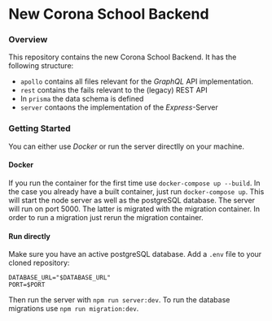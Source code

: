 # New Corona School Backend

### Overview

This repository contains the new Corona School Backend. It has the following structure:
- `apollo` contains all files relevant for the _GraphQL_ API implementation.
- `rest` contains the fails relevant to the (legacy) REST API
- In `prisma` the data schema is defined
- `server` contaons the implementation of the _Express_-Server

### Getting Started

You can either use _Docker_ or run the server directlly on your machine.

#### Docker

If you run the container for the first time use `docker-compose up --build`. In the case you already have a built container, just run `docker-compose up`. This will start the node server as well as the postgreSQL database. The server will run on port 5000. The latter is migrated with the migration container.
In order to run a migration just rerun the migration container.

#### Run directly

Make sure you have an active postgreSQL database. Add a `.env` file to your cloned repository:
```
DATABASE_URL="$DATABASE_URL"
PORT=$PORT
```
Then run the server with `npm run server:dev`. To run the database migrations use `npm run migration:dev`.



